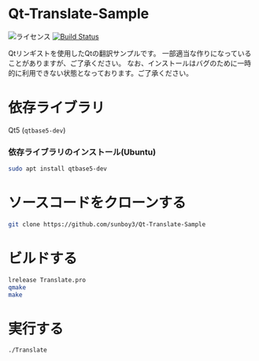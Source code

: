 # Qt-Translate-Sample
![ライセンス](https://img.shields.io/github/license/sunboy3/Qt-Translate-Sample)
[![Build Status](https://travis-ci.com/enjoysoftware/Qt-Translate-Sample.svg?branch=master)](https://travis-ci.com/enjoysoftware/Qt-Translate-Sample)

Qtリンギストを使用したQtの翻訳サンプルです。
一部適当な作りになっていることがありますが、ご了承ください。
なお、インストールはバグのために一時的に利用できない状態となっております。ご了承ください。
# 依存ライブラリ
Qt5           (`qtbase5-dev`)

### 依存ライブラリのインストール(Ubuntu)
```bash
sudo apt install qtbase5-dev
```
# ソースコードをクローンする

```bash
git clone https://github.com/sunboy3/Qt-Translate-Sample
```
# ビルドする

```bash
lrelease Translate.pro
qmake
make
```
# 実行する

```bash
./Translate 
```


